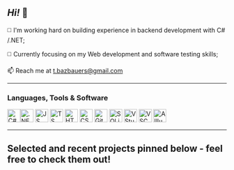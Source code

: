 ## *Hi!* :wave:


:white_medium_square: I'm working hard on building experience in backend development with C# /.NET;

:white_medium_square: Currently focusing on my Web development and software testing skills;

:mailbox: Reach me at t.bazbauers@gmail.com

---

### Languages, Tools & Software

<img src="https://cdn.worldvectorlogo.com/logos/c--4.svg" alt="C# Logo" width="30" height="30"/><img src="https://cdn.worldvectorlogo.com/logos/dot-net-core-7.svg" alt=".NET Logo" width="30" height="30"/> 
<img src="https://cdn.worldvectorlogo.com/logos/logo-javascript.svg" alt="JS Logo" width="30" height="30"/> 
<img src="https://cdn.worldvectorlogo.com/logos/typescript.svg" alt="TS Logo" width="30" height="30"/> 
<img src="https://cdn.worldvectorlogo.com/logos/html-1.svg" alt="HTML Logo" width="30" height="30"/> 
<img src="https://cdn.worldvectorlogo.com/logos/css-3.svg" alt="CSS Logo" width="30" height="30"/> 
<img src="https://cdn.worldvectorlogo.com/logos/git-icon.svg" alt="Git Logo" width="30" height="30"/> 
<img src="https://upload.wikimedia.org/wikipedia/commons/thumb/9/97/Sqlite-square-icon.svg/2048px-Sqlite-square-icon.svg.png" alt="SQLite Logo" width="30" height="30"/>
<img src="https://cdn.worldvectorlogo.com/logos/visual-studio-2013.svg" alt="VStudio Logo" width="30" height="30"/> 
<img src="https://cdn.worldvectorlogo.com/logos/visual-studio-code-1.svg" alt="VSCode Logo" width="30" height="30"/> 
<img src="https://cdn.worldvectorlogo.com/logos/adobe-illustrator-cc-icon.svg" alt="AIllustrator Logo" width="30" height="30"/> 

---

## Selected and recent projects pinned below - feel free to check them out!



<!--
**TomsBazbauers/TomsBazbauers** is a ✨ _special_ ✨ repository because its `README.md` (this file) appears on your GitHub profile.

Here are some ideas to get you started:

- 🔭 I’m currently working on ...
- 🌱 I’m currently learning ...
- 👯 I’m looking to collaborate on ...
- 🤔 I’m looking for help with ...
- 💬 Ask me about ...
- 📫 How to reach me: ...
- 😄 Pronouns: ...
- ⚡ Fun fact: ...
-->
